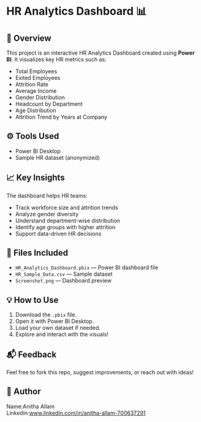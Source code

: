 # HR Analytics Dashboard 📊

## 📌 Overview
This project is an interactive HR Analytics Dashboard created using **Power BI**. It visualizes key HR metrics such as:
- Total Employees
- Exited Employees
- Attrition Rate
- Average Income
- Gender Distribution
- Headcount by Department
- Age Distribution
- Attrition Trend by Years at Company

## ⚙️ Tools Used
- Power BI Desktop
- Sample HR dataset (anonymized)

## 📈 Key Insights
The dashboard helps HR teams:
- Track workforce size and attrition trends
- Analyze gender diversity
- Understand department-wise distribution
- Identify age groups with higher attrition
- Support data-driven HR decisions

## 📂 Files Included
- `HR_Analytics_Dashboard.pbix` — Power BI dashboard file
- `HR_Sample_Data.csv` — Sample dataset
- `Screenshot.png` — Dashboard preview

## 💡 How to Use
1. Download the `.pbix` file.
2. Open it with Power BI Desktop.
3. Load your own dataset if needed.
4. Explore and interact with the visuals!

## 📬 Feedback
Feel free to fork this repo, suggest improvements, or reach out with ideas!

## 📌 Author
Name:Anitha Allam  
Linkedin:www.linkedin.com/in/anitha-allam-700637291
